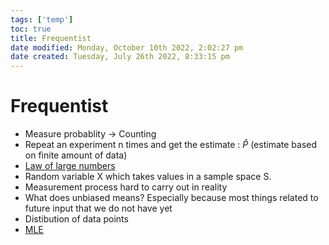 ```yaml
---
tags: ['temp']
toc: true
title: Frequentist
date modified: Monday, October 10th 2022, 2:02:27 pm
date created: Tuesday, July 26th 2022, 8:33:15 pm
---
```


# Frequentist
- Measure probablity -> Counting
- Repeat an experiment n times and get the estimate : $\hat P$ (estimate based on finite amount of data)
- [Law of large numbers](Law%20of%20large%20numbers.md)
- Random variable X which takes values in a sample space S.
- Measurement process hard to carry out in reality
- What does unbiased means? Especially because most things related to future input that we do not have yet
- Distibution of data points
- [MLE](MLE.md)



